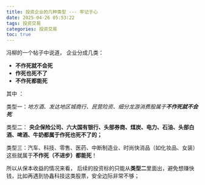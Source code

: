 ```yaml
---
title: 投资企业的几种类型 --- 牢记于心
date: 2025-04-26 05:53:22
tags: 投资交易
categories: 投资交易
toc: true
---
```

冯柳的一个帖子中说道， 企业分成几类：

*  **不作死就不会死**
*  **作死也死不了**
*  **不作死都能死**

其中 ：

类型一：*地方酒、发达地区城商行、民营险资、细分龙游消费股属于**不作死就不会死***

类型二： **央企保险公司、六大国有银行、头部券商、煤炭、电力、石油、头部白酒、啤酒、牛奶都属于作死也死不了的；**

类型三：汽车、科技、零售、医药、中断制造业、时尚快消品（如化妆品、女装）这些就属于**不作死（不进步）都能死**！


所以从保本收益的情况来看， 后续的投资标的只能从**类型二**里面出，避免想赚快钱，比如再遇到协鑫科技这类股票，安全边际非常不够；